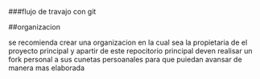 ###flujo de travajo con git


##organizacion

se recomienda crear una organizacion en la cual sea la propietaria de el proyecto principal y apartir de este repocitorio principal deven realisar un fork personal a sus cunetas persoanales para que puiedan avansar de manera mas elaborada

 
